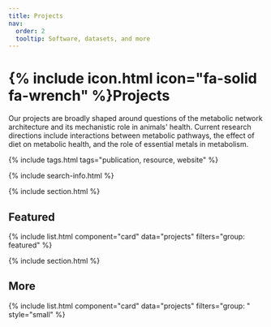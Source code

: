 ```yaml
---
title: Projects
nav:
  order: 2
  tooltip: Software, datasets, and more
---
```


# {% include icon.html icon="fa-solid fa-wrench" %}Projects

Our projects are broadly shaped around questions of the metabolic network architecture and its mechanistic role in animals' health. Current research directions include interactions between metabolic pathways, the effect of diet on metabolic health, and the role of essential metals in metabolism.
 
{% include tags.html tags="publication, resource, website" %}

{% include search-info.html %}

{% include section.html %}

## Featured

{% include list.html component="card" data="projects" filters="group: featured" %}

{% include section.html %}

## More

{% include list.html component="card" data="projects" filters="group: " style="small" %}
